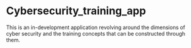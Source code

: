 # Cybersecurity_training_app
This is an in-development application revolving around the dimensions of cyber security and the training concepts that can be constructed through them.
